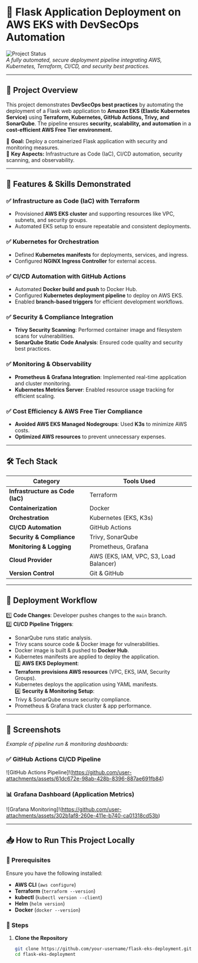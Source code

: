 # 📌 Flask Application Deployment on AWS EKS with DevSecOps Automation
![Project Status](https://img.shields.io/badge/Status-Completed-success.svg)  
_A fully automated, secure deployment pipeline integrating AWS, Kubernetes, Terraform, CI/CD, and security best practices._

---

## 📖 Project Overview
This project demonstrates **DevSecOps best practices** by automating the deployment of a Flask web application to **Amazon EKS (Elastic Kubernetes Service)** using **Terraform, Kubernetes, GitHub Actions, Trivy, and SonarQube**. The pipeline ensures **security, scalability, and automation** in a **cost-efficient AWS Free Tier environment.**

🔹 **Goal:** Deploy a containerized Flask application with security and monitoring measures.  
🔹 **Key Aspects:** Infrastructure as Code (IaC), CI/CD automation, security scanning, and observability.

---

## 🚀 Features & Skills Demonstrated
### ✅ Infrastructure as Code (IaC) with Terraform
- Provisioned **AWS EKS cluster** and supporting resources like VPC, subnets, and security groups.
- Automated EKS setup to ensure repeatable and consistent deployments.

### ✅ Kubernetes for Orchestration
- Defined **Kubernetes manifests** for deployments, services, and ingress.
- Configured **NGINX Ingress Controller** for external access.

### ✅ CI/CD Automation with GitHub Actions
- Automated **Docker build and push** to Docker Hub.
- Configured **Kubernetes deployment pipeline** to deploy on AWS EKS.
- Enabled **branch-based triggers** for efficient development workflows.

### ✅ Security & Compliance Integration
- **Trivy Security Scanning**: Performed container image and filesystem scans for vulnerabilities.
- **SonarQube Static Code Analysis**: Ensured code quality and security best practices.

### ✅ Monitoring & Observability
- **Prometheus & Grafana Integration**: Implemented real-time application and cluster monitoring.
- **Kubernetes Metrics Server**: Enabled resource usage tracking for efficient scaling.

### ✅ Cost Efficiency & AWS Free Tier Compliance
- **Avoided AWS EKS Managed Nodegroups**: Used **K3s** to minimize AWS costs.
- **Optimized AWS resources** to prevent unnecessary expenses.

---

## 🛠️ Tech Stack
| Category        | Tools Used |
|----------------|-----------|
| **Infrastructure as Code (IaC)** | Terraform |
| **Containerization** | Docker |
| **Orchestration** | Kubernetes (EKS, K3s) |
| **CI/CD Automation** | GitHub Actions |
| **Security & Compliance** | Trivy, SonarQube |
| **Monitoring & Logging** | Prometheus, Grafana |
| **Cloud Provider** | AWS (EKS, IAM, VPC, S3, Load Balancer) |
| **Version Control** | Git & GitHub |

---

## 📌 Deployment Workflow
1️⃣ **Code Changes**: Developer pushes changes to the `main` branch.  
2️⃣ **CI/CD Pipeline Triggers**:  
   - SonarQube runs static analysis.  
   - Trivy scans source code & Docker image for vulnerabilities.  
   - Docker image is built & pushed to **Docker Hub**.  
   - Kubernetes manifests are applied to deploy the application.  
3️⃣ **AWS EKS Deployment**:  
   - **Terraform provisions AWS resources** (VPC, EKS, IAM, Security Groups).  
   - Kubernetes deploys the application using YAML manifests.  
4️⃣ **Security & Monitoring Setup**:  
   - Trivy & SonarQube ensure security compliance.  
   - Prometheus & Grafana track cluster & app performance.  

---

## 📸 Screenshots
_Example of pipeline run & monitoring dashboards:_

### ✅ **GitHub Actions CI/CD Pipeline**
![GitHub Actions Pipeline]!(https://github.com/user-attachments/assets/61dc672e-98ab-428b-8396-887ae691fb84)

### 📊 **Grafana Dashboard (Application Metrics)**
![Grafana Monitoring]!(https://github.com/user-attachments/assets/302b1af8-260e-411e-b740-ca01318cd53b)


---

## 📥 How to Run This Project Locally
### 🔹 Prerequisites
Ensure you have the following installed:
- **AWS CLI** (`aws configure`)
- **Terraform** (`terraform --version`)
- **kubectl** (`kubectl version --client`)
- **Helm** (`helm version`)
- **Docker** (`docker --version`)

### 🔹 Steps
1. **Clone the Repository**
   ```bash
   git clone https://github.com/your-username/flask-eks-deployment.git
   cd flask-eks-deployment
